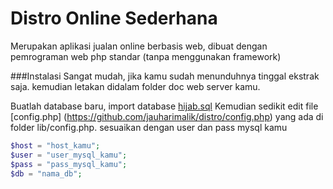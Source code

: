 Distro Online Sederhana
=================
Merupakan aplikasi jualan online berbasis web, dibuat dengan pemrograman web php standar (tanpa menggunakan framework)

###Instalasi
Sangat mudah, jika kamu sudah menunduhnya tinggal ekstrak saja. kemudian letakan didalam folder doc web server kamu.

Buatlah database baru, import database [hijab.sql](https://github.com/jauharimalik/distro/db_arif.sql)
Kemudian sedikit edit file [config.php] (https://github.com/jauharimalik/distro/config.php) yang ada di folder lib/config.php. sesuaikan dengan user dan pass mysql kamu
```php
$host = "host_kamu";
$user = "user_mysql_kamu";
$pass = "pass_mysql_kamu";
$db = "nama_db";
```
